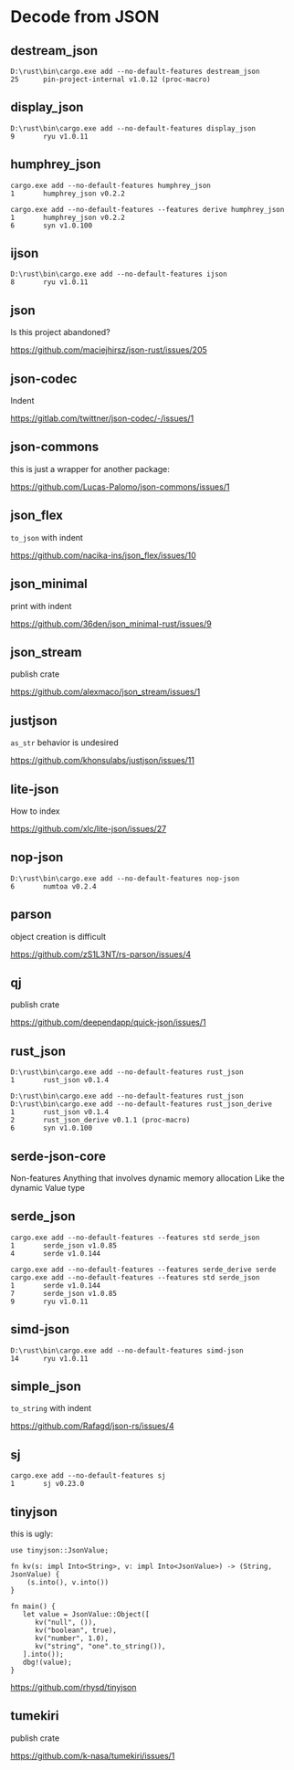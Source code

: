 # Decode from JSON

## destream\_json

~~~
D:\rust\bin\cargo.exe add --no-default-features destream_json
25      pin-project-internal v1.0.12 (proc-macro)
~~~

## display\_json

~~~
D:\rust\bin\cargo.exe add --no-default-features display_json
9       ryu v1.0.11
~~~

## humphrey\_json

~~~
cargo.exe add --no-default-features humphrey_json
1       humphrey_json v0.2.2

cargo.exe add --no-default-features --features derive humphrey_json
1       humphrey_json v0.2.2
6       syn v1.0.100
~~~

## ijson

~~~
D:\rust\bin\cargo.exe add --no-default-features ijson
8       ryu v1.0.11
~~~

## json

Is this project abandoned?

https://github.com/maciejhirsz/json-rust/issues/205

## json-codec

Indent

https://gitlab.com/twittner/json-codec/-/issues/1

## json-commons

this is just a wrapper for another package:

https://github.com/Lucas-Palomo/json-commons/issues/1

## json\_flex

`to_json` with indent

<https://github.com/nacika-ins/json_flex/issues/10>

## json\_minimal

print with indent

<https://github.com/36den/json_minimal-rust/issues/9>

## json\_stream

publish crate

<https://github.com/alexmaco/json_stream/issues/1>

## justjson

`as_str` behavior is undesired

https://github.com/khonsulabs/justjson/issues/11

## lite-json

How to index

https://github.com/xlc/lite-json/issues/27

## nop-json

~~~
D:\rust\bin\cargo.exe add --no-default-features nop-json
6       numtoa v0.2.4
~~~

## parson

object creation is difficult

https://github.com/zS1L3NT/rs-parson/issues/4

## qj

publish crate

https://github.com/deependapp/quick-json/issues/1

## rust\_json

~~~
D:\rust\bin\cargo.exe add --no-default-features rust_json
1       rust_json v0.1.4

D:\rust\bin\cargo.exe add --no-default-features rust_json
D:\rust\bin\cargo.exe add --no-default-features rust_json_derive
1       rust_json v0.1.4
2       rust_json_derive v0.1.1 (proc-macro)
6       syn v1.0.100
~~~

## serde-json-core

Non-features
Anything that involves dynamic memory allocation
Like the dynamic Value type

## serde\_json

~~~
cargo.exe add --no-default-features --features std serde_json
1       serde_json v1.0.85
4       serde v1.0.144

cargo.exe add --no-default-features --features serde_derive serde
cargo.exe add --no-default-features --features std serde_json
1       serde v1.0.144
7       serde_json v1.0.85
9       ryu v1.0.11
~~~

## simd-json

~~~
D:\rust\bin\cargo.exe add --no-default-features simd-json
14      ryu v1.0.11
~~~

## simple\_json

`to_string` with indent

https://github.com/Rafagd/json-rs/issues/4

## sj

~~~
cargo.exe add --no-default-features sj
1       sj v0.23.0
~~~

## tinyjson

this is ugly:

~~~
use tinyjson::JsonValue;

fn kv(s: impl Into<String>, v: impl Into<JsonValue>) -> (String, JsonValue) {
    (s.into(), v.into())
}

fn main() {
   let value = JsonValue::Object([
      kv("null", ()),
      kv("boolean", true),
      kv("number", 1.0),
      kv("string", "one".to_string()),
   ].into());
   dbg!(value);
}
~~~

https://github.com/rhysd/tinyjson

## tumekiri

publish crate

https://github.com/k-nasa/tumekiri/issues/1
